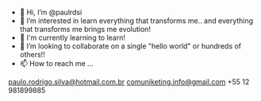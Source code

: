 - 👋 Hi, I’m @paulrdsi
- 👀 I’m interested in learn everything that transforms me.. and everything that transforms me brings me evolution!
- 🌱 I'm currently learning to learn!
- 💞️ I’m looking to collaborate on a single "hello world" or hundreds of others!!
- 📫 How to reach me ...

paulo.rodrigo.silva@hotmail.com.br
comuniketing.info@gmail.com
+55 12 981899885

<!---
paulrdsi/paulrdsi is a ✨ special ✨ repository because its `README.md` (this file) appears on your GitHub profile.
You can click the Preview link to take a look at your changes.
--->
